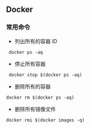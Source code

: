 ## Docker
### 常用命令
- 列出所有的容器 ID
```shell
 docker ps -aq
```
- 停止所有容器
```shell
 docker stop $(docker ps -aq)
```

- 删除所有的容器
```shell
docker rm $(docker ps -aq)
```

- 删除所有镜像文件
```shell
docker rmi $(docker images -q)
```
